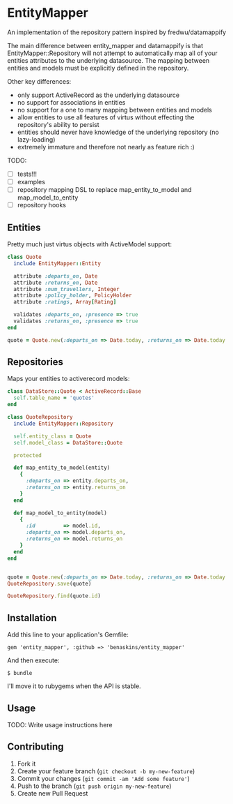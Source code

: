# EntityMapper

An implementation of the repository pattern inspired by fredwu/datamappify

The main difference between entity_mapper and datamappify is that EntityMapper::Repository will not attempt to automatically map all of your entities attributes to the underlying datasource. The mapping between entities and models must be explicitly defined in the repository.

Other key differences:
* only support ActiveRecord as the underlying datasource
* no support for associations in entities
* no support for a one to many mapping between entities and models
* allow entities to use all features of virtus without effecting the repository's ability to persist
* entities should never have knowledge of the underlying repository (no lazy-loading)
* extremely immature and therefore not nearly as feature rich :)

TODO:
- [ ] tests!!!
- [ ] examples
- [ ] repository mapping DSL to replace map_entity_to_model and map_model_to_entity
- [ ] repository hooks

## Entities

Pretty much just virtus objects with ActiveModel support:

```ruby
class Quote
  include EntityMapper::Entity

  attribute :departs_on, Date
  attribute :returns_on, Date
  attribute :num_travellers, Integer
  attribute :policy_holder, PolicyHolder
  attribute :ratings, Array[Rating]

  validates :departs_on, :presence => true
  validates :returns_on, :presence => true
end

quote = Quote.new(:departs_on => Date.today, :returns_on => Date.today + 7)
```

## Repositories

Maps your entities to activerecord models:

```ruby
class DataStore::Quote < ActiveRecord::Base
  self.table_name = 'quotes'
end

class QuoteRepository
  include EntityMapper::Repository

  self.entity_class = Quote
  self.model_class = DataStore::Quote

  protected

  def map_entity_to_model(entity)
    {
      :departs_on => entity.departs_on,
      :returns_on => entity.returns_on
    }
  end

  def map_model_to_entity(model)
    {
      :id         => model.id,
      :departs_on => model.departs_on,
      :returns_on => model.returns_on
    }
  end
end


quote = Quote.new(:departs_on => Date.today, :returns_on => Date.today + 7)
QuoteRepository.save(quote)

QuoteRepository.find(quote.id)
```


## Installation

Add this line to your application's Gemfile:

    gem 'entity_mapper', :github => 'benaskins/entity_mapper'

And then execute:

    $ bundle

I'll move it to rubygems when the API is stable.


## Usage

TODO: Write usage instructions here

## Contributing

1. Fork it
2. Create your feature branch (`git checkout -b my-new-feature`)
3. Commit your changes (`git commit -am 'Add some feature'`)
4. Push to the branch (`git push origin my-new-feature`)
5. Create new Pull Request
